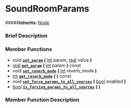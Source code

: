 #  SoundRoomParams  
#####**Inherits:** [Node](class_node)

###  Brief Description  


###  Member Functions 
  * void  **[`set_param`](#set_param)**  **(** [int](class_int) param, [real](class_real) value  **)**
  * [real](class_real)  **[`get_param`](#get_param)**  **(** [int](class_int) param  **)** const
  * void  **[`set_reverb_mode`](#set_reverb_mode)**  **(** [int](class_int) reverb_mode  **)**
  * [int](class_int)  **[`get_reverb_mode`](#get_reverb_mode)**  **(** **)** const
  * void  **[`set_force_params_to_all_sources`](#set_force_params_to_all_sources)**  **(** [bool](class_bool) enabled  **)**
  * [bool](class_bool)  **[`is_forcing_params_to_all_sources`](#is_forcing_params_to_all_sources)**  **(** **)**

###  Member Function Description  
